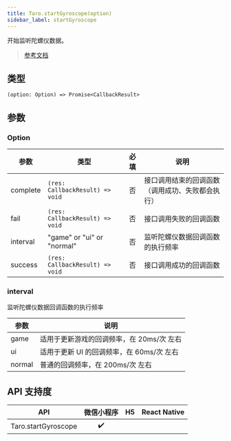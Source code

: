 ```yaml
---
title: Taro.startGyroscope(option)
sidebar_label: startGyroscope
---
```


开始监听陀螺仪数据。

> [参考文档](https://developers.weixin.qq.com/miniprogram/dev/api/device/gyroscope/wx.startGyroscope.html)

## 类型

```tsx
(option: Option) => Promise<CallbackResult>
```

## 参数

### Option

| 参数 | 类型 | 必填 | 说明 |
| --- | --- | :---: | --- |
| complete | `(res: CallbackResult) => void` | 否 | 接口调用结束的回调函数（调用成功、失败都会执行） |
| fail | `(res: CallbackResult) => void` | 否 | 接口调用失败的回调函数 |
| interval | "game" or "ui" or "normal" | 否 | 监听陀螺仪数据回调函数的执行频率 |
| success | `(res: CallbackResult) => void` | 否 | 接口调用成功的回调函数 |

### interval

监听陀螺仪数据回调函数的执行频率

| 参数 | 说明 |
| --- | --- |
| game | 适用于更新游戏的回调频率，在 20ms/次 左右 |
| ui | 适用于更新 UI 的回调频率，在 60ms/次 左右 |
| normal | 普通的回调频率，在 200ms/次 左右 |

## API 支持度

| API | 微信小程序 | H5 | React Native |
| :---: | :---: | :---: | :---: |
| Taro.startGyroscope | ✔️ |  |  |
